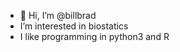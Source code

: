 - 👋 Hi, I’m @billbrad
- I’m interested in biostatics
- I like programming in python3 and R


<!---
billbrad/billbrad is a ✨ special ✨ repository because its `README.md` (this file) appears on your GitHub profile.
You can click the Preview link to take a look at your changes.
--->
